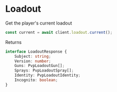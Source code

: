 # Loadout 

Get the player's current loadout

```js
const current = await client.loadout.current();
```

Returns
```ts
interface LoadoutResponse {
    Subject: string;
    Version: number;
    Guns: PvpLoadoutGun[];
    Sprays: PvpLoadoutSpray[];
    Identity: PvpLoadoutIdentity;
    Incognito: boolean;
} 
```